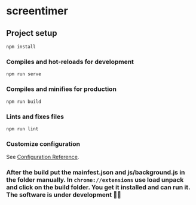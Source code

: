 # screentimer

## Project setup
```
npm install
```

### Compiles and hot-reloads for development
```
npm run serve
```

### Compiles and minifies for production
```
npm run build
```

### Lints and fixes files
```
npm run lint
```

### Customize configuration
See [Configuration Reference](https://cli.vuejs.org/config/).

### After the build put the mainfest.json and js/background.js in the folder manually. In `chrome://extensions` use load unpack and click on the build folder. You get it installed and can run it. The software is under development 👷‍♂️
